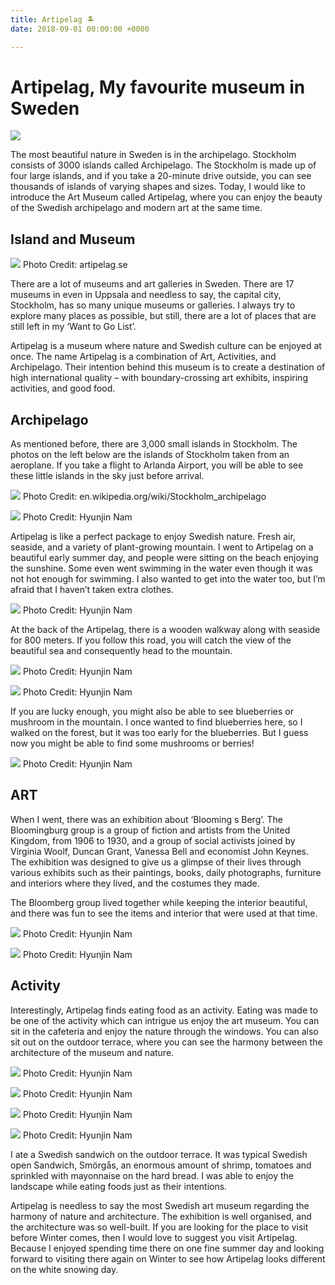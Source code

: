 ```yaml
---
title: Artipelag 🏝
date: 2018-09-01 00:00:00 +0000

---
```

# Artipelag, My favourite museum in Sweden

![](/upload/artipelag/img1.jpg)

The most beautiful nature in Sweden is in the archipelago. Stockholm consists of 3000 islands called Archipelago. The Stockholm is made up of four large islands, and if you take a 20-minute drive outside, you can see thousands of islands of varying shapes and sizes. Today, I would like to introduce the Art Museum called Artipelag, where you can enjoy the beauty of the Swedish archipelago and modern art at the same time.

##  Island and Museum
![](/upload/artipelag/img2.jpg)
Photo Credit: artipelag.se

There are a lot of museums and art galleries in Sweden. There are 17 museums in even in Uppsala and needless to say, the capital city, Stockholm, has so many unique museums or galleries. I always try to explore many places as possible, but still, there are a lot of places that are still left in my ‘Want to Go List’.

Artipelag is a museum where nature and Swedish culture can be enjoyed at once. The name Artipelag is a combination of Art, Activities, and Archipelago. Their intention behind this museum is to create a destination of high international quality – with boundary-crossing art exhibits, inspiring activities, and good food.


## Archipelago
As mentioned before, there are 3,000 small islands in Stockholm. The photos on the left below are the islands of Stockholm taken from an aeroplane. If you take a flight to Arlanda Airport, you will be able to see these little islands in the sky just before arrival.

![](/upload/artipelag/img3.jpg)
Photo Credit: en.wikipedia.org/wiki/Stockholm_archipelago

![](/upload/artipelag/img4.jpg)
Photo Credit: Hyunjin Nam

Artipelag is like a perfect package to enjoy Swedish nature. Fresh air, seaside, and a variety of plant-growing mountain. I went to Artipelag on a beautiful early summer day, and people were sitting on the beach enjoying the sunshine. Some even went swimming in the water even though it was not hot enough for swimming. I also wanted to get into the water too, but I’m afraid that I haven’t taken extra clothes.

![](/upload/artipelag/img5.jpg)
Photo Credit: Hyunjin Nam

At the back of the Artipelag, there is a wooden walkway along with seaside for 800 meters. If you follow this road, you will catch the view of the beautiful sea and consequently head to the mountain.

![](/upload/artipelag/img6.jpg)
Photo Credit: Hyunjin Nam

![](/upload/artipelag/img7.jpg)
Photo Credit: Hyunjin Nam

If you are lucky enough, you might also be able to see blueberries or mushroom in the mountain. I once wanted to find blueberries here, so I walked on the forest, but it was too early for the blueberries. But I guess now you might be able to find some mushrooms or berries!

![](/upload/artipelag/img8.jpg)
Photo Credit: Hyunjin Nam

 



## ART
When I went, there was an exhibition about ‘Blooming s Berg’. The Bloomingburg group is a group of fiction and artists from the United Kingdom, from 1906 to 1930, and a group of social activists joined by Virginia Woolf, Duncan Grant, Vanessa Bell and economist John Keynes. The exhibition was designed to give us a glimpse of their lives through various exhibits such as their paintings, books, daily photographs, furniture and interiors where they lived, and the costumes they made.

The Bloomberg group lived together while keeping the interior beautiful, and there was fun to see the items and interior that were used at that time.

 

![](/upload/artipelag/img9.jpg)
Photo Credit: Hyunjin Nam

![](/upload/artipelag/img10.jpg)
Photo Credit: Hyunjin Nam

 

## Activity
Interestingly, Artipelag finds eating food as an activity. Eating was made to be one of the activity which can intrigue us enjoy the art museum. You can sit in the cafeteria and enjoy the nature through the windows. You can also sit out on the outdoor terrace, where you can see the harmony between the architecture of the museum and nature.

 

![](/upload/artipelag/img11.jpg)
Photo Credit: Hyunjin Nam

![](/upload/artipelag/img12.jpg)
Photo Credit: Hyunjin Nam

![](/upload/artipelag/img13.jpg)
Photo Credit: Hyunjin Nam

![](/upload/artipelag/img14.jpg)
Photo Credit: Hyunjin Nam

 

I ate a Swedish sandwich on the outdoor terrace. It was typical Swedish open Sandwich, Smörgås, an enormous amount of shrimp, tomatoes and sprinkled with mayonnaise on the hard bread. I was able to enjoy the landscape while eating foods just as their intentions.

Artipelag is needless to say the most Swedish art museum regarding the harmony of nature and architecture. The exhibition is well organised, and the architecture was so well-built. If you are looking for the place to visit before Winter comes, then I would love to suggest you visit Artipelag. Because I enjoyed spending time there on one fine summer day and looking forward to visiting there again on Winter to see how Artipelag looks different on the white snowing day.